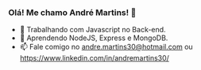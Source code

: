 ### Olá! Me chamo André Martins! 👋

- 🔭 Trabalhando com Javascript no Back-end.
- 🌱 Aprendendo NodeJS, Express e MongoDB.
- 📫 Fale comigo no andre.martins30@hotmail.com ou https://www.linkedin.com/in/andremartins30/

